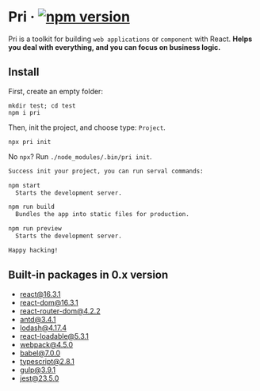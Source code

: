 # Pri &middot; [![npm version](https://img.shields.io/npm/v/pri.svg?style=flat-square)](https://www.npmjs.com/package/pri)

Pri is a toolkit for building `web applications` or `component` with React. **Helps you deal with everything, and you can focus on business logic.**

## Install

First, create an empty folder:

```shell
mkdir test; cd test
npm i pri
```

Then, init the project, and choose type: `Project`.

```shell
npx pri init
```

No `npx`? Run `./node_modules/.bin/pri init`.

```bash
Success init your project, you can run serval commands:

npm start
  Starts the development server.

npm run build
  Bundles the app into static files for production.

npm run preview
  Starts the development server.

Happy hacking!
```

## Built-in packages in 0.x version

- [react@16.3.1](https://www.npmjs.com/package/react)
- [react-dom@16.3.1](https://www.npmjs.com/package/react-dom)
- [react-router-dom@4.2.2](https://www.npmjs.com/package/react-router-dom)
- [antd@3.4.1](https://www.npmjs.com/package/antd)
- [lodash@4.17.4](https://www.npmjs.com/package/lodash)
- [react-loadable@5.3.1](https://www.npmjs.com/package/react-loadable)
- [webpack@4.5.0](https://www.npmjs.com/package/parcel-bundler)
- [babel@7.0.0](https://www.npmjs.com/package/babel-core)
- [typescript@2.8.1](https://github.com/Microsoft/TypeScript)
- [gulp@3.9.1](https://github.com/gulpjs/gulp)
- [jest@23.5.0](https://github.com/facebook/jest)
